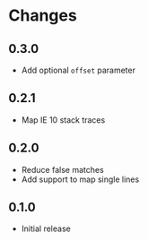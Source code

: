 # Changes

## 0.3.0

- Add optional `offset` parameter

## 0.2.1

- Map IE 10 stack traces

## 0.2.0

- Reduce false matches
- Add support to map single lines

## 0.1.0

- Initial release
